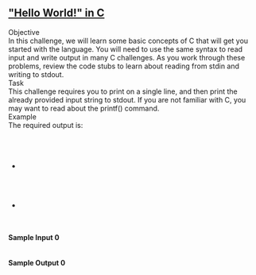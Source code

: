 ## **["Hello World!" in C](https://www.hackerrank.com/challenges/hello-world-c)** 
Objective<br>In this challenge, we will learn some basic concepts of C that will get you started with the language. You will need to use the same syntax to read input and write output in many C challenges. As you work through these problems, review the code stubs to learn about reading from stdin and writing to stdout.<br>Task<br>This challenge requires you to print on a single line, and then print the already provided input string to stdout. If you are not familiar with C, you may want to read about the printf() command.<br>Example<br>The required output is:<br><br><br><br><ul><li></li></ul><br><br><ul><li></li></ul><br><br>**Sample Input 0**<br><code></code><br><br>**Sample Output 0**<br><code></code><br><br>